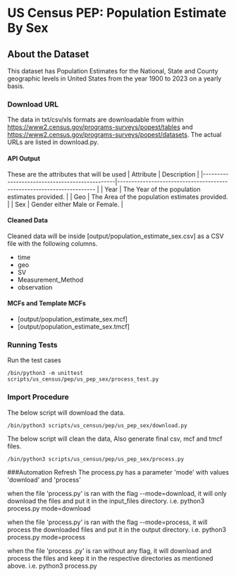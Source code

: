 # US Census PEP: Population Estimate By Sex

## About the Dataset
This dataset has Population Estimates for the National, State and County geographic levels in United States from the year 1900 to 2023 on a yearly basis.        

### Download URL
The data in txt/csv/xls formats are downloadable from within https://www2.census.gov/programs-surveys/popest/tables and https://www2.census.gov/programs-surveys/popest/datasets. The actual URLs are listed in download.py.

#### API Output
These are the attributes that will be used
| Attribute                                     | Description                                                   	|
|-----------------------------------------------|----------------------------------------------------------------------	|
| Year                          		| The Year of the population estimates provided.                	|
| Geo                           		| The Area of the population estimates provided.            		|
| Sex                   			| Gender either Male or Female.                         		|


#### Cleaned Data
Cleaned data will be inside [output/population_estimate_sex.csv] as a CSV file with the following columns.

- time
- geo
- SV
- Measurement_Method
- observation


#### MCFs and Template MCFs
- [output/population_estimate_sex.mcf]
- [output/population_estimate_sex.tmcf]


### Running Tests

Run the test cases

`/bin/python3 -m unittest scripts/us_census/pep/us_pep_sex/process_test.py`


### Import Procedure

The below script will download the data.

`/bin/python3 scripts/us_census/pep/us_pep_sex/download.py`

The below script will clean the data, Also generate final csv, mcf and tmcf files.

`/bin/python3 scripts/us_census/pep/us_pep_sex/process.py`

###Automation Refresh
The process.py has a parameter 'mode' with values 'download' and 'process'

when the file 'process.py' is ran with the flag --mode=download, it will only download the files and put it in the input_files directory.
i.e. python3 process.py mode=download

when the file 'process.py' is ran with the flag --mode=process, it will process the downloaded files and put it in the output directory.
i.e. python3 process.py mode=process

when the file 'process .py' is ran without any flag, it will download and process the files and keep it in the respective directories as mentioned above.
i.e. python3 process.py

